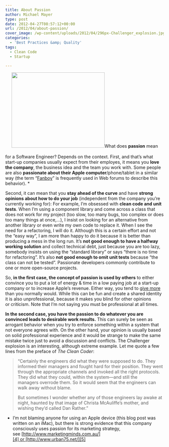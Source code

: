 ```yaml
---
title: About Passion
author: Michael Mayer
type: post
date: 2012-04-27T08:57:12+00:00
url: /2012/04/about-passion/
cover_image: /wp-content/uploads/2012/04/296px-Challenger_explosion.jpg
categories:
  - 'Best Practices &amp; Quality'
tags:
  - Clean Code
  - Startup

---
```

[<img class="alignright size-full wp-image-1433" style="margin-left: 20px; margin-bottom: 20px;" title="Challenger explosion" src="http://www.nulldevice.de/wp-content/uploads/2012/04/296px-Challenger_explosion.jpg" alt="" width="296" height="240" />][1]What does **passion** mean for a Software Engineer? Depends on the context. First, and that&#8217;s what start-up companies usually expect from their employes, it means you **love the company**, the business idea and the team you work with. Some people are also **passionate about their Apple computer**/phone/tablet in a similar way (the term &#8220;[Fanboy][2]&#8221; is frequently used in Web forums to describe this behavior). *

Second, it can mean that you **stay ahead of the curve** and have **strong opinions about how to do your job** (independent from the company you&#8217;re currently working for): For example, I&#8217;m obsessed with **clean code and unit tests**. When I&#8217;m using a component library and come across a class that does not work for my project (too slow, too many bugs, too complex or does too many things at once,&#8230;), I insist on looking for an alternative from another library or even write my own code to replace it. When I see the need for a refactoring, I will do it. Although this is a certain effort and not the &#8220;easy way&#8221;, I am more than happy to do it because it is better than producing a mess in the long run. It&#8217;s **not good enough to have a halfway working solution** and collect technical debt, just because you are too lazy, somebody insists on using the &#8220;standard library&#8221; or says &#8220;there is no time for refactoring&#8221;. It&#8217;s also **not good enough to omit unit tests** because &#8220;the class can not be tested&#8221;. Passionate developers commonly contribute to one or more open-source projects.

So, **in the first case, the concept of passion is used by others** to either convince you to put a lot of energy & time in a low paying job at a start-up company or to increase Apple&#8217;s revenue. Either way, you tend to [give more][3] than you normally would. While this can be fun and create a shared identity it is also unprofessional, because it makes you blind for other opinions or criticism. Note that I&#8217;m not saying you must be professional at all times.

**In the second case, you have the passion to do whatever you are convinced leads to desirable work results.** This can surely be seen as arrogant behavior when you try to enforce something within a system that not everyone agrees with. On the other hand, your opinion is usually based on solid professional experience and it would be strange to make the same mistake twice just to avoid a discussion and conflicts. The Challenger explosion is an interesting, although extreme example. Let me quote a few lines from the preface of _The Clean Coder_:

> &#8220;Certainly the engineers did what they were supposed to do. They informed their managers and fought hard for their position. They went through the appropriate channels and invoked all the right protocols. They did what they could, within the system—and still the managers overrode them. So it would seem that the engineers can walk away without blame.
> 
> But sometimes I wonder whether any of those engineers lay awake at night, haunted by that image of Christa McAuliffe’s mother, and wishing they’d called Dan Rather.&#8221;

* I&#8217;m not blaming anyone for using an Apple device (this blog post was written on an iMac), but there is strong evidence that this company consciously uses passion for its marketing strategy, see [http://www.marketingminds.com.au/][4] or [http://www.urban75.net/][5]

 [1]: http://www.nulldevice.de/wp-content/uploads/2012/04/296px-Challenger_explosion.jpg
 [2]: https://twitter.com/#!/agnoster/status/195806414218866688
 [3]: http://news.cnet.com/8301-17852_3-20068295-71/report-teen-sells-kidney-to-buy-ipad-2/
 [4]: http://www.marketingminds.com.au/branding/apple_branding_strategy.html
 [5]: http://www.urban75.net/forums/threads/samsung%E2%80%99s-marketing-chief-aims-to-stir-apple-like-passion-for-korea%E2%80%99s-electronics-giant.288099/